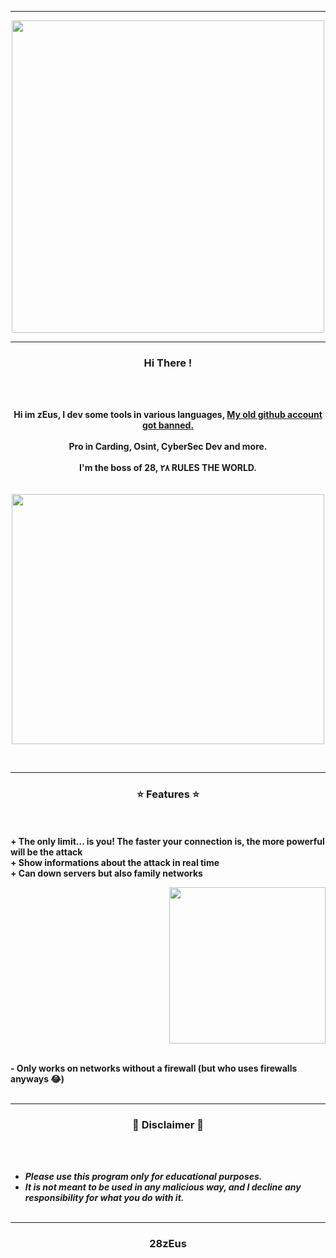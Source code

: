 -----

<p align="center">
<img src="https://media.discordapp.net/attachments/1002625111997812836/1126692480331550741/image.png", width="500", height="500">
</p>

-----

### <p align="center">Hi There !</p>

<br><br>
<p align="center">
<strong>
Hi im zEus, I dev some tools in various languages, <a href="https://media.discordapp.net/attachments/1002625111997812836/1130110667299491891/image.png">My old github account got banned.</a>
<br><br>
Pro in Carding, Osint, CyberSec Dev and more.
<br><br>
I'm the boss of 28, ٢٨ RULES THE WORLD.
<br><br><br>
</strong>
<img src="https://cdn.discordapp.com/attachments/940036299941904405/994447869736128573/zyro-image_7.png" width="500", height="400">
</p>
<br>

-----

### <p align="center">⭐ Features ⭐</p>

<br><br>
<strong>+ The only limit... is you! The faster your connection is, the more powerful will be the attack</strong>
<br>
<strong>+ Show informations about the attack in real time</strong>
<br>
<strong>+ Can down servers but also family networks</strong>
<br>

<p align="right">
<img src="https://repository-images.githubusercontent.com/511306162/fbf9f42b-8aee-4d1a-8f2f-5b68285736a7" width="250", height="250">
</p>

<br>
<strong>- Only works on networks without a firewall (but who uses firewalls anyways 😂)</strong>
<br><br>

-----

### <p align="center">📌 Disclaimer 📌</p>

<br><br>
* ***Please use this program only for educational purposes.***
* ***It is not meant to be used in any malicious way, and I decline any responsibility for what you do with it.***
<br><br>

-----

### <p align="center">28zEus</p>
